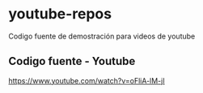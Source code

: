 # youtube-repos
Codigo fuente de demostración para videos de youtube

## Codigo fuente - Youtube

https://www.youtube.com/watch?v=oFliA-lM-jI
